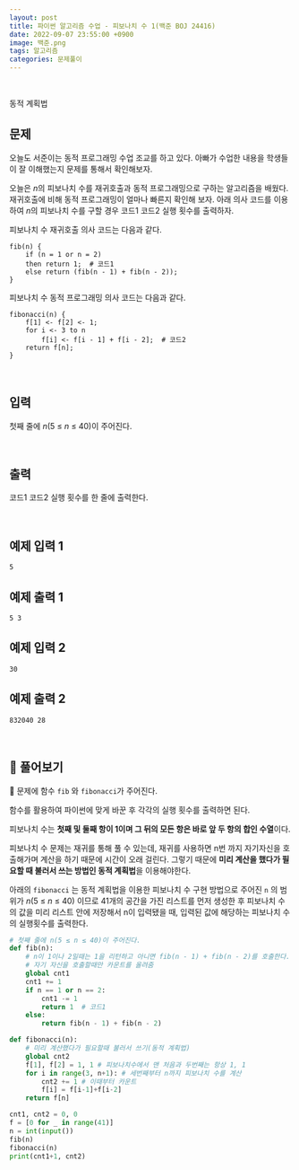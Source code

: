 ```yaml
---
layout: post
title: 파이썬 알고리즘 수업 - 피보나치 수 1(백준 BOJ 24416)
date: 2022-09-07 23:55:00 +0900
image: 백준.png
tags: 알고리즘
categories: 문제풀이
---
```


<br>

동적 계획법

## 문제

오늘도 서준이는 동적 프로그래밍 수업 조교를 하고 있다. 아빠가 수업한 내용을 학생들이 잘 이해했는지 문제를 통해서 확인해보자.

오늘은 *n*의 피보나치 수를 재귀호출과 동적 프로그래밍으로 구하는 알고리즘을 배웠다. 재귀호출에 비해 동적 프로그래밍이 얼마나 빠른지 확인해 보자. 아래 의사 코드를 이용하여 *n*의 피보나치 수를 구할 경우 코드1 코드2 실행 횟수를 출력하자.

피보나치 수 재귀호출 의사 코드는 다음과 같다.

```
fib(n) {
    if (n = 1 or n = 2)
    then return 1;  # 코드1
    else return (fib(n - 1) + fib(n - 2));
}
```

피보나치 수 동적 프로그래밍 의사 코드는 다음과 같다.

```
fibonacci(n) {
    f[1] <- f[2] <- 1;
    for i <- 3 to n
        f[i] <- f[i - 1] + f[i - 2];  # 코드2
    return f[n];
}
```

<br>

## 입력

첫째 줄에 *n*(5 ≤ *n* ≤ 40)이 주어진다.

<br>

## 출력

코드1 코드2 실행 횟수를 한 줄에 출력한다.

<br>

## 예제 입력 1

```
5
```

## 예제 출력 1

```
5 3
```

## 예제 입력 2

```
30
```

## 예제 출력 2

```
832040 28
```

<br>

## 📝 풀어보기

📌 문제에 함수 `fib` 와 `fibonacci`가 주어진다.

함수를 활용하여 파이썬에 맞게 바꾼 후 각각의 실행 횟수를 출력하면 된다.

피보나치 수는 **첫째 및 둘째 항이 1이며 그 뒤의 모든 항은 바로 앞 두 항의 합인 수열**이다.

피보나치 수 문제는 재귀를 통해 풀 수 있는데, 재귀를 사용하면 n번 까지 자기자신을 호출해가며 계산을 하기 때문에 시간이 오래 걸린다. 그렇기 때문에 **미리 계산을 했다가 필요할 때 불러서 쓰는 방법인 동적 계획법**을 이용해야한다.

아래의 `fibonacci` 는 동적 계획법을 이용한 피보나치 수 구현 방법으로 주어진 `n` 의 범위가 *n*(5 ≤ *n* ≤ 40) 이므로 41개의 공간을 가진 리스트를 먼저 생성한 후 피보나치 수의 값을 미리 리스트 안에 저장해서 n이 입력됐을 때, 입력된 값에 해당하는 피보나치 수의 실행횟수를 출력한다.

``` python
# 첫째 줄에 n(5 ≤ n ≤ 40)이 주어진다.
def fib(n):
    # n이 1이나 2일때는 1을 리턴하고 아니면 fib(n - 1) + fib(n - 2)를 호출한다.
    # 자기 자신을 호출할때만 카운트를 올려줌
    global cnt1
    cnt1 += 1
    if n == 1 or n == 2:
        cnt1 -= 1
        return 1  # 코드1
    else:
        return fib(n - 1) + fib(n - 2)

def fibonacci(n):
    # 미리 계산했다가 필요할때 불러서 쓰기(동적 계획법)
    global cnt2
    f[1], f[2] = 1, 1 # 피보나치수에서 맨 처음과 두번째는 항상 1, 1
    for i in range(3, n+1): # 세번째부터 n까지 피보나치 수를 계산
        cnt2 += 1 # 이때부터 카운트
        f[i] = f[i-1]+f[i-2]
    return f[n]

cnt1, cnt2 = 0, 0
f = [0 for _ in range(41)]
n = int(input())
fib(n)
fibonacci(n)
print(cnt1+1, cnt2)
```

